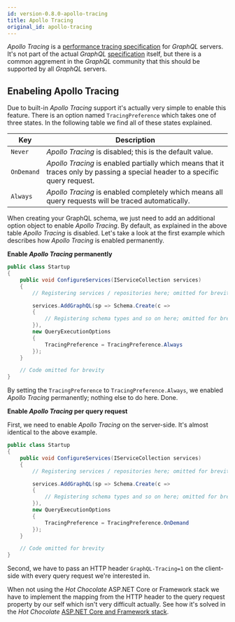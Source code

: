 ```yaml
---
id: version-0.8.0-apollo-tracing
title: Apollo Tracing
original_id: apollo-tracing
---
```


_Apollo Tracing_ is a [performance tracing specification] for _GraphQL_ servers.
It's not part of the actual _GraphQL_ [specification] itself, but there is a
common aggrement in the _GraphQL_ community that this should be supported by
all _GraphQL_ servers.

## Enabeling Apollo Tracing

Due to built-in _Apollo Tracing_ support it's actually very simple to enable
this feature. There is an option named `TracingPreference` which takes one of
three states. In the following table we find all of these states explained.

| Key        | Description |
| ---------- | ----------- |
| `Never`    | _Apollo Tracing_ is disabled; this is the default value. |
| `OnDemand` | _Apollo Tracing_ is enabled partially which means that it traces only by passing a special header to a specific query request. |
| `Always`   | _Apollo Tracing_ is enabled completely which means all query requests will be traced automatically. |

When creating your GraphQL schema, we just need to add an additional option
object to enable _Apollo Tracing_. By default, as explained in the above table
_Apollo Tracing_ is disabled. Let's take a look at the first example which
describes how _Apollo Tracing_ is enabled permanently.

**Enable _Apollo Tracing_ permanently**

```csharp
public class Startup
{
    public void ConfigureServices(IServiceCollection services)
    {
        // Registering services / repositories here; omitted for brevity

        services.AddGraphQL(sp => Schema.Create(c =>
        {
            // Registering schema types and so on here; omitted for brevity
        }),
        new QueryExecutionOptions
        {
            TracingPreference = TracingPreference.Always
        });
    }

    // Code omitted for brevity
}
```

By setting the `TracingPreference` to `TracingPreference.Always`, we enabled
_Apollo Tracing_ permanently; nothing else to do here. Done.

**Enable _Apollo Tracing_ per query request**

First, we need to enable _Apollo Tracing_ on the server-side. It's almost
identical to the above example.

```csharp
public class Startup
{
    public void ConfigureServices(IServiceCollection services)
    {
        // Registering services / repositories here; omitted for brevity

        services.AddGraphQL(sp => Schema.Create(c =>
        {
            // Registering schema types and so on here; omitted for brevity
        }),
        new QueryExecutionOptions
        {
            TracingPreference = TracingPreference.OnDemand
        });
    }

    // Code omitted for brevity
}
```

Second, we have to pass an HTTP header `GraphQL-Tracing=1` on the client-side
with every query request we're interested in.

When not using the _Hot Chocolate_ ASP.NET Core or Framework stack we have to
implement the mapping from the HTTP header to the query request property by
our self which isn't very difficult actually. See how it's solved in the
_Hot Chocolate_ [ASP.NET Core and Framework stack].

[ASP.NET Core and Framework stack]: https://github.com/ChilliCream/hotchocolate/blob/master/src/Server/AspNetCore/QueryMiddlewareBase.cs#L161-L171
[performance tracing specification]: https://github.com/apollographql/apollo-tracing
[specification]: https://facebook.github.io/graphql
